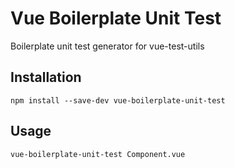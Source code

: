 # Vue Boilerplate Unit Test

Boilerplate unit test generator for vue-test-utils

## Installation

```
npm install --save-dev vue-boilerplate-unit-test 
```

## Usage

```
vue-boilerplate-unit-test Component.vue
```

